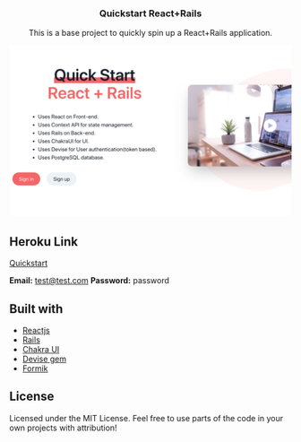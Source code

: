 <h3 align="center">Quickstart React+Rails</h3>
<p align="center">This is a base project to quickly spin up a React+Rails application.</p>

![Home Page](/src/assets/images/home_page.png)

## Heroku Link
[Quickstart](https://auth-app-front.herokuapp.com/)

**Email:** test@test.com
**Password:** password

## Built with
- [Reactjs](https://reactjs.org/)
- [Rails](https://rubyonrails.org/)
- [Chakra UI](https://chakra-ui.com)
- [Devise gem](https://github.com/heartcombo/devise)
- [Formik](https://formik.org/)

## License

Licensed under the MIT License. Feel free to use parts of the code in your own projects with attribution!
